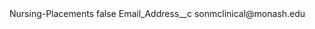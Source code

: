 <?xml version="1.0" encoding="UTF-8"?>
<CustomMetadata xmlns="http://soap.sforce.com/2006/04/metadata" xmlns:xsi="http://www.w3.org/2001/XMLSchema-instance" xmlns:xsd="http://www.w3.org/2001/XMLSchema">
    <label>Nursing-Placements</label>
    <protected>false</protected>
    <values>
        <field>Email_Address__c</field>
        <value xsi:type="xsd:string">sonmclinical@monash.edu</value>
    </values>
</CustomMetadata>
